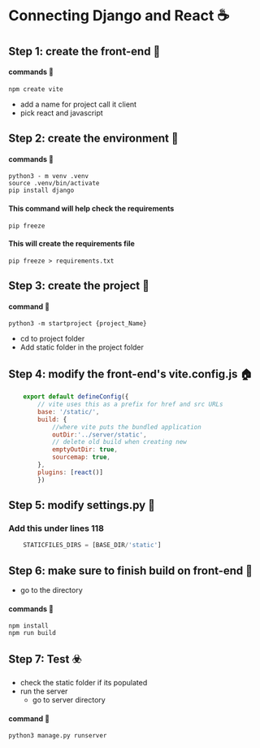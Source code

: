 # Connecting Django and React :coffee:
## Step 1: create the front-end :dumpling: 
        
#### commands :fish_cake:
```
npm create vite
```
- add a name for project call it client
- pick react and javascript

## Step 2: create the environment :spaghetti:

#### commands :fish_cake:
```
python3 - m venv .venv
source .venv/bin/activate
pip install django
```
#### This command will help check the requirements
```
pip freeze
```
#### This will create the requirements file
```
pip freeze > requirements.txt
```

## Step 3: create the project :rice_ball:
        
#### command :fish_cake:
```
python3 -m startproject {project_Name}
```
- cd to project folder
- Add static folder in the project folder

## Step 4: modify the front-end's vite.config.js :house:
    
```javascript
    export default defineConfig({
        // vite uses this as a prefix for href and src URLs
        base: '/static/',
        build: {
            //where vite puts the bundled application
            outDir:'../server/static',
            // delete old build when creating new
            emptyOutDir: true,
            sourcemap: true,
        },
        plugins: [react()]
        })
```

## Step 5: modify settings.py :sunrise_over_mountains:
    
### Add this under lines 118
    
```python
    STATICFILES_DIRS = [BASE_DIR/'static']
```

## Step 6: make sure to finish build on front-end :roller_coaster:
        
- go to the directory
#### commands :fish_cake:
```
npm install
npm run build
```

## Step 7: Test :biohazard:
    
- check the static folder if its populated
- run the server
    - go to server directory
#### command :fish_cake:
```
python3 manage.py runserver
```

